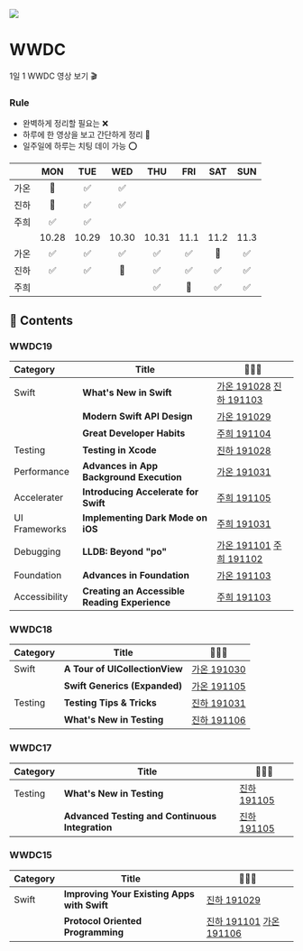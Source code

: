 
![](./WWDC2019.png)

# WWDC
1일 1 WWDC 영상 보기 🎬

### Rule
* 완벽하게 정리할 필요는 ❌
* 하루에 한 영상을 보고 간단하게 정리 📝
* 일주일에 하루는 치팅 데이 가능 ⭕️

||MON|TUE|WED|THU|FRI|SAT|SUN|
|:-:|:-:|:-:|:-:|:-:|:-:|:-:|:-:|
|가온|🥳|✅|✅|||||
|진하|🥳|✅|✅|||||
|주희|✅|✅||||||
||10.28|10.29|10.30|10.31|11.1|11.2|11.3|
|가온|✅|✅|✅|✅|✅|🥳|✅|
|진하|✅|✅|🥳|✅|✅|✅|✅|
|주희||||✅|🥳|✅|✅|


## 📌 Contents
### WWDC19
|Category|Title|👩🏻‍💻|
|:-|--------|-------------------|
|Swift|**What's New in Swift**|[가온 191028](gaonK/WWDC19/WhatsNewInSwift.md) [진하 191103](Jinha/WWDC2019/What-s-New-in-Swift.md)|
||**Modern Swift API Design**|[가온 191029](gaonK/WWDC19/ModernSwiftAPIDesign.md)|
||**Great Developer Habits**|[주희 191104](Juhee/2019/Great_Developer_Habits.md)
|Testing|**Testing in Xcode**|[진하 191028](Jinha/WWDC2019/Testing-in-Xcode.md)|
|Performance|**Advances in App Background Execution**|[가온 191031](gaonK/WWDC19/AdvancesInAppBackgroundExecution.md)|
|Accelerater|**Introducing Accelerate for Swift**|[주희 191105](Juhee/2019/Swift_Accelerate.md)|
|UI Frameworks|**Implementing Dark Mode on iOS**|[주희 191031](Juhee/ImplementingDarkMode.md)|
|Debugging|**LLDB: Beyond "po"**|[가온 191101](gaonK/WWDC19/LLDBBeyondPo.md) [주희 191102](Juhee/2019/LLDB-Beyond-po.md)|
|Foundation|**Advances in Foundation**|[가온 191103](gaonK/WWDC19/AdvancesInFoundation.md)|
|Accessibility|**Creating an Accessible Reading Experience**|[주희 191103](Juhee/2019/Creating_an_Accessible_Reading_Experience.md)|


### WWDC18
|Category|Title|👩🏻‍💻|
|:-|--------|-------------------|
|Swift|**A Tour of UICollectionView**|[가온 191030](gaonK/WWDC18/ATourOfUICollectionView.md)|
||**Swift Generics (Expanded)**|[가온 191105](gaonK/WWDC18/SwiftGenerics(Expanded).md)|
|Testing|**Testing Tips & Tricks**|[진하 191031](/Jinha/WWDC2018/Testing-Tips-Tricks.md)|
||**What's New in Testing**|[진하 191106](/Jinha/WWDC2018/Advanced-Testing-and-Continuous-Integration.md)|

### WWDC17
|Category|Title|👩🏻‍💻|
|:-|--------|-------------------|
|Testing|**What's New in Testing**|[진하 191105](/Jinha/WWDC2017/What-s-New-in-Testing.md)|
||**Advanced Testing and Continuous Integration**|[진하 191105](/Jinha/WWDC2017/What-s-New-in-Testing.md)|


### WWDC15
|Category|Title|👩🏻‍💻|
|:-|--------|-------------------|
|Swift|**Improving Your Existing Apps with Swift**|[진하 191029](/Jinha/WWDC2015/Improving-Your-Existing-Apps-with-Swift.md)|
||**Protocol Oriented Programming**|[진하 191101](/Jinha/WWDC2015/Protocol-Oriented-Programming.md) [가온 191106](gaonK/WWDC15/ProtocolOrientedProgrammingInSwift.md)|

